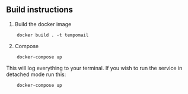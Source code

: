## Build instructions

1. Build the docker image
```shell
    docker build . -t tempomail
```
2. Compose 
```shell
    docker-compose up
```
This will log everything to your terminal. If you wish to run 
the service in detached mode run this:
```shell
    docker-compose up
```